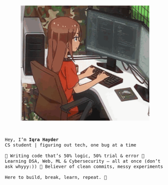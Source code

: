 <p align="center">
  <img src="Profile.gif" alt="Profile GIF" width="80%">
</p>
<br><br>
  <samp>
    Hey, I’m <b>Iqra Hayder</b>  <br>
    CS student | figuring out tech, one bug at a time <br><br>
    🔹 Writing code that’s 50% logic, 50% trial & error  
    🔹 Learning DSA, Web, ML & Cybersecurity — all at once (don’t ask whyyy:))  
    🔹 Believer of clean commits, messy experiments  
    <br><br>
    Here to build, break, learn, repeat. 🚀
  </samp>
